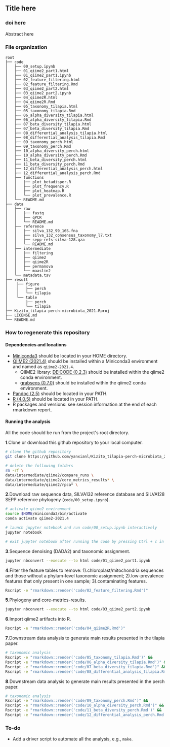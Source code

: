 ## Title here
### doi here

Abstract here 

### File organization

```
root
├── code
│   ├── 00_setup.ipynb
│   ├── 01_qiime2_part1.html
│   ├── 01_qiime2_part1.ipynb
│   ├── 02_feature_filtering.html
│   ├── 02_feature_filtering.Rmd
│   ├── 03_qiime2_part2.html
│   ├── 03_qiime2_part2.ipynb
│   ├── 04_qiime2R.html
│   ├── 04_qiime2R.Rmd
│   ├── 05_taxonomy_tilapia.html
│   ├── 05_taxonomy_tilapia.Rmd
│   ├── 06_alpha_diversity_tilapia.html
│   ├── 06_alpha_diversity_tilapia.Rmd
│   ├── 07_beta_diversity_tilapia.html
│   ├── 07_beta_diversity_tilapia.Rmd
│   ├── 08_differential_analysis_tilapia.html
│   ├── 08_differential_analysis_tilapia.Rmd
│   ├── 09_taxonomy_perch.html
│   ├── 09_taxonomy_perch.Rmd
│   ├── 10_alpha_diversity_perch.html
│   ├── 10_alpha_diversity_perch.Rmd
│   ├── 11_beta_diversity_perch.html
│   ├── 11_beta_diversity_perch.Rmd
│   ├── 12_differential_analysis_perch.html
│   ├── 12_differential_analysis_perch.Rmd
│   ├── functions
│   │   ├── plot_betadisper.R
│   │   ├── plot_frequency.R
│   │   ├── plot_heatmap.R
│   │   └── plot_prevalence.R
│   └── README.md
├── data
│   ├── raw
│   │   ├── fastq
│   │   ├── qPCR
│   │   └── README.md
│   ├── reference
│   │   ├── silva_132_99_16S.fna
│   │   ├── silva_132_consensus_taxonomy_l7.txt 
│   │   ├── sepp-refs-silva-128.qza 
│   │   └── README.md
│   ├── intermediate
│   │   ├── filtering
│   │   ├── qiime2 
│   │   ├── qiime2R 
│   │   ├── permanova
│   │   └── maaslin2
│   └── metadata.tsv
├── result
│    ├── figure
│    │   ├── perch
│    │   └── tilapia
│    └── table
│        ├── perch
│        └── tilapia
├── Kizito_tilapia-perch-microbiota_2021.Rproj
├── LICENSE.md
└── README.md
```

### How to regenerate this repository

#### Dependencies and locations

* [Miniconda3](https://docs.conda.io/en/latest/miniconda.html) should be located in your HOME directory.
* [QIIME2 (2021.4)](https://docs.qiime2.org/2021.4/) should be installed within a Miniconda3 environment and named as `qiime2-2021.4`.
  * QIIME2 library: [DEICODE (0.2.3)](https://library.qiime2.org/plugins/deicode/19/) should be installed within the qiime2 conda environment.
  * [grabseqs (0.7.0)](https://github.com/louiejtaylor/grabseqs) should be installed within the qiime2 conda environment.
* [Pandoc (2.5)](https://pandoc.org/index.html) should be located in your PATH.
* [R (4.0.5)](https://www.r-project.org/) should be located in your PATH.
* R packages and versions: see session information at the end of each rmarkdown report. 
  
#### Running the analysis

All the code should be run from the project's root directory.

**1**.Clone or download this github repository to your local computer.
```bash
# clone the github repository
git clone https://github.com/yanxianl/Kizito_tilapia-perch-microbiota_2021.git

# delete the following folders
rm -rf \ 
data/intermediate/qiime2/compare_runs \
data/intermediate/qiime2/core_metrics_results* \ 
data/intermediate/qiime2/rpca* \
```
**2**.Download raw sequence data, SILVA132 reference database and SILVA128 SEPP reference phylogeny (`code/00_setup.ipynb`).
```bash
# activate qiime2 environment
source $HOME/miniconda3/bin/activate
conda activate qiime2-2021.4

# launch jupyter notebook and run code/00_setup.ipynb interactively
jupyter notebook

# exit jupyter notebook after running the code by pressing Ctrl + c in the terminal
```
**3**.Sequence denoising (DADA2) and taxonomic assignment.
```bash
jupyter nbconvert --execute --to html code/01_qiime2_part1.ipynb
```
**4**.Filter the feature tables to remove: 1).chloroplast/mitochondria sequences and those without a phylum-level taxonomic assignment;
2).low-prevalence features that only present in one sample; 3).contaminating features.
```bash
Rscript -e "rmarkdown::render('code/02_feature_filtering.Rmd')"
```
**5**.Phylogeny and core-metrics-results.
```bash
jupyter nbconvert --execute --to html code/03_qiime2_part2.ipynb
```
**6**.Import qiime2 artifacts into R.
```bash
Rscript -e "rmarkdown::render('code/04_qiime2R.Rmd')"
```
**7**.Downstream data analysis to generate main results presented in the tilapia paper.
```bash
# taxonomic analysis
Rscript -e "rmarkdown::render('code/05_taxonomy_tilapia.Rmd')" &&
Rscript -e "rmarkdown::render('code/06_alpha_diversity_tilapia.Rmd')" &&
Rscript -e "rmarkdown::render('code/07_beta_diversity_tilapia.Rmd')" &&
Rscript -e "rmarkdown::render('code/08_differential_analysis_tilapia.Rmd')"
```
**8**.Downstream data analysis to generate main results presented in the perch paper.
```bash
# taxonomic analysis
Rscript -e "rmarkdown::render('code/09_taxonomy_perch.Rmd')" &&
Rscript -e "rmarkdown::render('code/10_alpha_diversity_perch.Rmd')" &&
Rscript -e "rmarkdown::render('code/11_beta_diversity_perch.Rmd')" &&
Rscript -e "rmarkdown::render('code/12_differential_analysis_perch.Rmd')"
```

### To-do 
* Add a driver script to automate all the analysis, e.g., `make`.
